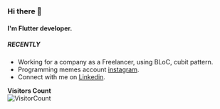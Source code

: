 ### Hi there 👋
#### I'm Flutter developer.


##### RECENTLY
-  Working for a company as a Freelancer, using BLoC, cubit pattern.
-  Programming memes account [instagram](https://instagram.com/daily.programming.memes).
-  Connect with me on [Linkedin](https://www.linkedin.com/in/armagangok/).




**Visitors Count**  
![VisitorCount](https://profile-counter.glitch.me/{armagangok}/count.svg)

<!--

-->



